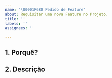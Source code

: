 ```yaml
---
name: "\U0001F680 Pedido de Feature"
about: Requisitar uma nova Feature no Projeto.
title: ''
labels: ''
assignees: ''

---
```


## 1. Porquê?
<!-- Onde ela deveria estar no Projeto e porque ela deveria ser incluída. -->

## 2. Descrição
<!-- Explicação geral de como deve funcionar. -->
